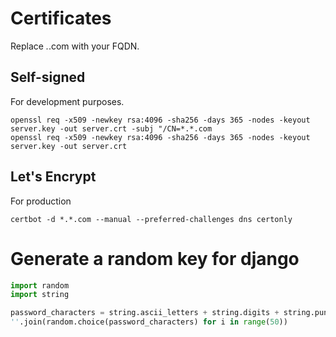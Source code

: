 


# Certificates

Replace *.*.com with your FQDN.

## Self-signed
For development purposes.

```
openssl req -x509 -newkey rsa:4096 -sha256 -days 365 -nodes -keyout server.key -out server.crt -subj "/CN=*.*.com
openssl req -x509 -newkey rsa:4096 -sha256 -days 365 -nodes -keyout server.key -out server.crt
```


## Let's Encrypt
For production

```
certbot -d *.*.com --manual --preferred-challenges dns certonly
```

# Generate a random key for django
```python
import random
import string

password_characters = string.ascii_letters + string.digits + string.punctuation
''.join(random.choice(password_characters) for i in range(50))
```